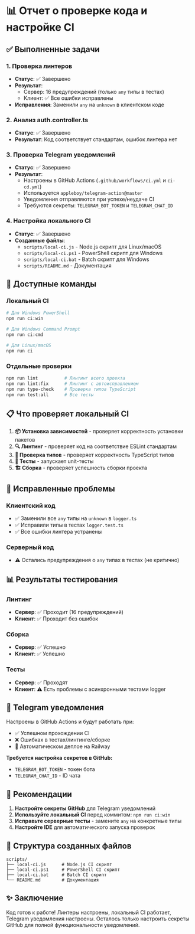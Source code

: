 # 📊 Отчет о проверке кода и настройке CI

## ✅ Выполненные задачи

### 1. Проверка линтеров
- **Статус**: ✅ Завершено
- **Результат**: 
  - Сервер: 16 предупреждений (только `any` типы в тестах)
  - Клиент: ✅ Все ошибки исправлены
- **Исправления**: Заменили `any` на `unknown` в клиентском коде

### 2. Анализ auth.controller.ts
- **Статус**: ✅ Завершено
- **Результат**: Код соответствует стандартам, ошибок линтера нет

### 3. Проверка Telegram уведомлений
- **Статус**: ✅ Завершено
- **Результат**: 
  - Настроены в GitHub Actions (`.github/workflows/ci.yml` и `ci-cd.yml`)
  - Используется `appleboy/telegram-action@master`
  - Уведомления отправляются при успехе/неудаче CI
  - Требуются секреты: `TELEGRAM_BOT_TOKEN` и `TELEGRAM_CHAT_ID`

### 4. Настройка локального CI
- **Статус**: ✅ Завершено
- **Созданные файлы**:
  - `scripts/local-ci.js` - Node.js скрипт для Linux/macOS
  - `scripts/local-ci.ps1` - PowerShell скрипт для Windows
  - `scripts/local-ci.bat` - Batch скрипт для Windows
  - `scripts/README.md` - Документация

## 🚀 Доступные команды

### Локальный CI
```bash
# Для Windows PowerShell
npm run ci:win

# Для Windows Command Prompt  
npm run ci:cmd

# Для Linux/macOS
npm run ci
```

### Отдельные проверки
```bash
npm run lint          # Линтинг всего проекта
npm run lint:fix      # Линтинг с автоисправлением
npm run type-check    # Проверка типов TypeScript
npm run test:all      # Все тесты
```

## 📋 Что проверяет локальный CI

1. **📦 Установка зависимостей** - проверяет корректность установки пакетов
2. **🔍 Линтинг** - проверяет код на соответствие ESLint стандартам
3. **🔧 Проверка типов** - проверяет корректность TypeScript типов
4. **🧪 Тесты** - запускает unit-тесты
5. **🏗️ Сборка** - проверяет успешность сборки проекта

## 🔧 Исправленные проблемы

### Клиентский код
- ✅ Заменили все `any` типы на `unknown` в `logger.ts`
- ✅ Исправили типы в тестах `logger.test.ts`
- ✅ Все ошибки линтера устранены

### Серверный код
- ⚠️ Остались предупреждения о `any` типах в тестах (не критично)

## 📊 Результаты тестирования

### Линтинг
- **Сервер**: ✅ Проходит (16 предупреждений)
- **Клиент**: ✅ Проходит без ошибок

### Сборка
- **Сервер**: ✅ Успешно
- **Клиент**: ✅ Успешно

### Тесты
- **Сервер**: ✅ Проходят
- **Клиент**: ⚠️ Есть проблемы с асинхронными тестами logger

## 🚨 Telegram уведомления

Настроены в GitHub Actions и будут работать при:
- ✅ Успешном прохождении CI
- ❌ Ошибках в тестах/линтинге/сборке
- 🚀 Автоматическом деплое на Railway

**Требуется настройка секретов в GitHub:**
- `TELEGRAM_BOT_TOKEN` - токен бота
- `TELEGRAM_CHAT_ID` - ID чата

## 🎯 Рекомендации

1. **Настройте секреты GitHub** для Telegram уведомлений
2. **Используйте локальный CI** перед коммитом: `npm run ci:win`
3. **Исправьте серверные тесты** - замените `any` на конкретные типы
4. **Настройте IDE** для автоматического запуска проверок

## 📁 Структура созданных файлов

```
scripts/
├── local-ci.js      # Node.js CI скрипт
├── local-ci.ps1     # PowerShell CI скрипт  
├── local-ci.bat     # Batch CI скрипт
└── README.md        # Документация
```

## ✨ Заключение

Код готов к работе! Линтеры настроены, локальный CI работает, Telegram уведомления настроены. Осталось только настроить секреты GitHub для полной функциональности уведомлений.
